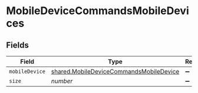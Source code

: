 # MobileDeviceCommandsMobileDevices


## Fields

| Field                                                                                              | Type                                                                                               | Required                                                                                           | Description                                                                                        | Example                                                                                            |
| -------------------------------------------------------------------------------------------------- | -------------------------------------------------------------------------------------------------- | -------------------------------------------------------------------------------------------------- | -------------------------------------------------------------------------------------------------- | -------------------------------------------------------------------------------------------------- |
| `mobileDevice`                                                                                     | [shared.MobileDeviceCommandsMobileDevice](../../models/shared/mobiledevicecommandsmobiledevice.md) | :heavy_minus_sign:                                                                                 | N/A                                                                                                |                                                                                                    |
| `size`                                                                                             | *number*                                                                                           | :heavy_minus_sign:                                                                                 | N/A                                                                                                | 1                                                                                                  |